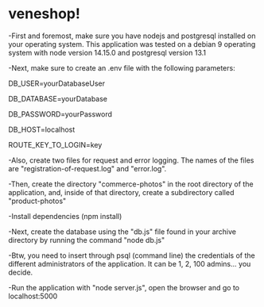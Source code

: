 # veneshop!

-First and foremost, make sure you have nodejs and postgresql installed on your operating system. This application was tested 
on a debian 9 operating system with node version 14.15.0 and postgresql version 13.1

-Next, make sure to create an .env file with the following parameters:

DB_USER=yourDatabaseUser

DB_DATABASE=yourDatabase

DB_PASSWORD=yourPassword

DB_HOST=localhost

ROUTE_KEY_TO_LOGIN=key

-Also, create two files for request and error logging. The names of the files 
are "registration-of-request.log" and "error.log".

-Then, create the directory "commerce-photos" in the root directory of the application, and, inside of that directory, create a subdirectory 
called "product-photos"

-Install dependencies (npm install)

-Next, create the database using the "db.js" file found in your archive directory by running the command "node db.js"

-Btw, you need to insert through psql (command line) the credentials of the different administrators of the application. 
It can be 1, 2, 100 admins... you decide.

-Run the application with "node server.js", open the browser and go to localhost:5000
